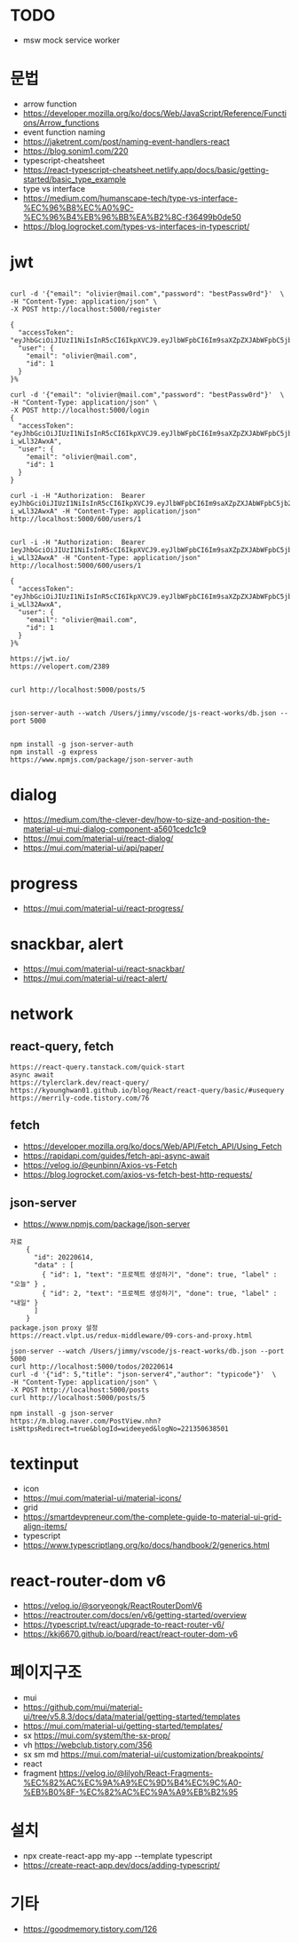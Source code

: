 # TODO
* msw  mock service worker
# 문법
* arrow function
* https://developer.mozilla.org/ko/docs/Web/JavaScript/Reference/Functions/Arrow_functions
* event function naming
* https://jaketrent.com/post/naming-event-handlers-react
* https://blog.sonim1.com/220
* typescript-cheatsheet
* https://react-typescript-cheatsheet.netlify.app/docs/basic/getting-started/basic_type_example
* type vs interface
* https://medium.com/humanscape-tech/type-vs-interface-%EC%96%B8%EC%A0%9C-%EC%96%B4%EB%96%BB%EA%B2%8C-f36499b0de50
* https://blog.logrocket.com/types-vs-interfaces-in-typescript/


# jwt
```

curl -d '{"email": "olivier@mail.com","password": "bestPassw0rd"}'  \
-H "Content-Type: application/json" \
-X POST http://localhost:5000/register

{
  "accessToken": "eyJhbGciOiJIUzI1NiIsInR5cCI6IkpXVCJ9.eyJlbWFpbCI6Im9saXZpZXJAbWFpbC5jb20iLCJpYXQiOjE2NTUzNzg4NTIsImV4cCI6MTY1NTM4MjQ1Miwic3ViIjoiMSJ9.qKJFIrkkMkCA0XTJV0oO2U2AdZEQINwqoteK4yT__Bc",
  "user": {
    "email": "olivier@mail.com",
    "id": 1
  }
}%

curl -d '{"email": "olivier@mail.com","password": "bestPassw0rd"}'  \
-H "Content-Type: application/json" \
-X POST http://localhost:5000/login
{
  "accessToken": "eyJhbGciOiJIUzI1NiIsInR5cCI6IkpXVCJ9.eyJlbWFpbCI6Im9saXZpZXJAbWFpbC5jb20iLCJpYXQiOjE2NTUzNzg5NTcsImV4cCI6MTY1NTM4MjU1Nywic3ViIjoiMSJ9.H2tT8fALZ0vosWBSFt3sE68jpn1eEJy-i_wLl32AwxA",
  "user": {
    "email": "olivier@mail.com",
    "id": 1
  }
}

curl -i -H "Authorization:  Bearer eyJhbGciOiJIUzI1NiIsInR5cCI6IkpXVCJ9.eyJlbWFpbCI6Im9saXZpZXJAbWFpbC5jb20iLCJpYXQiOjE2NTUzNzg5NTcsImV4cCI6MTY1NTM4MjU1Nywic3ViIjoiMSJ9.H2tT8fALZ0vosWBSFt3sE68jpn1eEJy-i_wLl32AwxA" -H "Content-Type: application/json" http://localhost:5000/600/users/1


curl -i -H "Authorization:  Bearer 1eyJhbGciOiJIUzI1NiIsInR5cCI6IkpXVCJ9.eyJlbWFpbCI6Im9saXZpZXJAbWFpbC5jb20iLCJpYXQiOjE2NTUzNzg5NTcsImV4cCI6MTY1NTM4MjU1Nywic3ViIjoiMSJ9.H2tT8fALZ0vosWBSFt3sE68jpn1eEJy-i_wLl32AwxA" -H "Content-Type: application/json" http://localhost:5000/600/users/1

{
  "accessToken": "eyJhbGciOiJIUzI1NiIsInR5cCI6IkpXVCJ9.eyJlbWFpbCI6Im9saXZpZXJAbWFpbC5jb20iLCJpYXQiOjE2NTUzNzg5NTcsImV4cCI6MTY1NTM4MjU1Nywic3ViIjoiMSJ9.H2tT8fALZ0vosWBSFt3sE68jpn1eEJy-i_wLl32AwxA",
  "user": {
    "email": "olivier@mail.com",
    "id": 1
  }
}%

https://jwt.io/
https://velopert.com/2389


curl http://localhost:5000/posts/5


json-server-auth --watch /Users/jimmy/vscode/js-react-works/db.json --port 5000


npm install -g json-server-auth
npm install -g express
https://www.npmjs.com/package/json-server-auth
```


# dialog
* https://medium.com/the-clever-dev/how-to-size-and-position-the-material-ui-mui-dialog-component-a5601cedc1c9
* https://mui.com/material-ui/react-dialog/
* https://mui.com/material-ui/api/paper/

# progress
* https://mui.com/material-ui/react-progress/
# snackbar, alert
* https://mui.com/material-ui/react-snackbar/
* https://mui.com/material-ui/react-alert/

# network
## react-query, fetch
```
https://react-query.tanstack.com/quick-start
async await
https://tylerclark.dev/react-query/
https://kyounghwan01.github.io/blog/React/react-query/basic/#usequery
https://merrily-code.tistory.com/76
```
## fetch
* https://developer.mozilla.org/ko/docs/Web/API/Fetch_API/Using_Fetch
* https://rapidapi.com/guides/fetch-api-async-await
* https://velog.io/@eunbinn/Axios-vs-Fetch
* https://blog.logrocket.com/axios-vs-fetch-best-http-requests/

## json-server
* https://www.npmjs.com/package/json-server
```
자료
    {
      "id": 20220614,
      "data" : [
        { "id": 1, "text": "프로젝트 생성하기", "done": true, "label" : "오늘" } ,
        { "id": 2, "text": "프로젝트 생성하기", "done": true, "label" : "내일" } 
      ]
    }
package.json proxy 설정
https://react.vlpt.us/redux-middleware/09-cors-and-proxy.html

json-server --watch /Users/jimmy/vscode/js-react-works/db.json --port 5000
curl http://localhost:5000/todos/20220614
curl -d '{"id": 5,"title": "json-server4","author": "typicode"}'  \
-H "Content-Type: application/json" \
-X POST http://localhost:5000/posts
curl http://localhost:5000/posts/5

npm install -g json-server
https://m.blog.naver.com/PostView.nhn?isHttpsRedirect=true&blogId=wideeyed&logNo=221350638501
```

# textinput
* icon
* https://mui.com/material-ui/material-icons/
* grid
* https://smartdevpreneur.com/the-complete-guide-to-material-ui-grid-align-items/
* typescript
* https://www.typescriptlang.org/ko/docs/handbook/2/generics.html

# react-router-dom v6
* https://velog.io/@soryeongk/ReactRouterDomV6
* https://reactrouter.com/docs/en/v6/getting-started/overview
* https://typescript.tv/react/upgrade-to-react-router-v6/
* https://kkj6670.github.io/board/react/react-router-dom-v6

# 페이지구조
* mui
* https://github.com/mui/material-ui/tree/v5.8.3/docs/data/material/getting-started/templates
* https://mui.com/material-ui/getting-started/templates/
* sx https://mui.com/system/the-sx-prop/
* vh https://webclub.tistory.com/356
* sx sm md https://mui.com/material-ui/customization/breakpoints/
* react
* fragment https://velog.io/@lilyoh/React-Fragments-%EC%82%AC%EC%9A%A9%EC%9D%B4%EC%9C%A0-%EB%B0%8F-%EC%82%AC%EC%9A%A9%EB%B2%95

# 설치
* npx create-react-app my-app --template typescript
* https://create-react-app.dev/docs/adding-typescript/

# 기타
* https://goodmemory.tistory.com/126